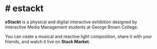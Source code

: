 <h1> # estackt </h1>
<p><strong>eStackt</strong> is a physical and digital interactive exhibition designed  by Interactive Media Management students at George Brown College.<p>
<p>You can ceate a musical and reactive light composition, share it with your friends, and watch it live on <strong>Stack Market.</p>
